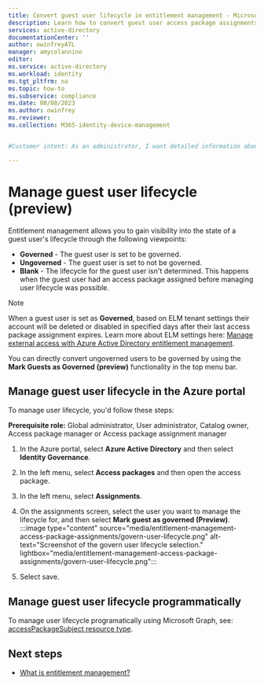 ```yaml
---
title: Convert guest user lifecycle in entitlement management - Microsoft Entra
description: Learn how to convert guest user access package assignments for an access package in entitlement management.
services: active-directory
documentationCenter: ''
author: owinfreyATL
manager: amycolannino
editor: 
ms.service: active-directory
ms.workload: identity
ms.tgt_pltfrm: na
ms.topic: how-to
ms.subservice: compliance
ms.date: 08/08/2023
ms.author: owinfrey
ms.reviewer: 
ms.collection: M365-identity-device-management


#Customer intent: As an administrator, I want detailed information about how I can convert an ungoverned guest user access package assignment so that requestors have the resources they need to perform their job.

---
```


# Manage guest user lifecycle (preview)  

Entitlement management allows you to gain visibility into the state of a guest user's lifecycle through the following viewpoints:

- **Governed** - The guest user is set to be governed.  
- **Ungoverned** - The guest user is set to not be governed.
- **Blank** - The lifecycle for the guest user isn't determined. This happens when the guest user had an access package assigned before managing user lifecycle was possible.

> [!NOTE]
> When a guest user is set as **Governed**, based on ELM tenant settings their account will be deleted or disabled in specified days after their last access package assignment expires.  Learn more about ELM settings here: [Manage external access with Azure Active Directory entitlement management](../fundamentals/6-secure-access-entitlement-managment.md).

You can directly convert ungoverned users to be governed by using the **Mark Guests as Governed (preview)** functionality in the top menu bar.

## Manage guest user lifecycle in the Azure portal

To manage user lifecycle, you'd follow these steps:

**Prerequisite role:** Global administrator, User administrator, Catalog owner, Access package manager or Access package assignment manager

1. In the Azure portal, select **Azure Active Directory** and then select **Identity Governance**.

1. In the left menu, select **Access packages** and then open the access package.

1. In the left menu, select **Assignments**.

1. On the assignments screen, select the user you want to manage the lifecycle for, and then select **Mark guest as governed (Preview)**.
    :::image type="content" source="media/entitlement-management-access-package-assignments/govern-user-lifecycle.png" alt-text="Screenshot of the govern user lifecycle selection." lightbox="media/entitlement-management-access-package-assignments/govern-user-lifecycle.png":::
1. Select save.

## Manage guest user lifecycle programmatically 

To manage user lifecycle programatically using Microsoft Graph, see: [accessPackageSubject resource type](/graph/api/resources/accesspackagesubject).



## Next steps

- [What is entitlement management?](entitlement-management-overview.md)
